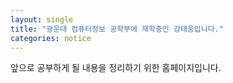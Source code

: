 ```yaml
---
layout: single
title: "광운대 컴퓨터정보 공학부에 재학중인 강태웅입니다."
categories: notice
---
```

 

앞으로 공부하게 될 내용을 정리하기 위한 홈페이지입니다.

